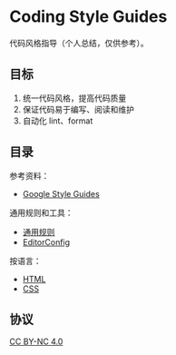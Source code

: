 # Coding Style Guides

代码风格指导（个人总结，仅供参考）。

## 目标

1. 统一代码风格，提高代码质量
2. 保证代码易于编写、阅读和维护
3. 自动化 lint、format

## 目录

参考资料：

+ [Google Style Guides](http://google.github.io/styleguide/)

通用规则和工具：

+ [通用规则](./guides/common/readme.md)
+ [EditorConfig](./tool/editor-config.md)

按语言：

+ [HTML](./guides/html/readme.md)
+ [CSS](./guides/css/readme.md)

## 协议

[CC BY-NC 4.0](https://creativecommons.org/licenses/by-nc/4.0/deed.zh)
